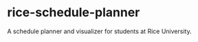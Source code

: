 rice-schedule-planner
=====================

A schedule planner and visualizer for students at Rice University.
